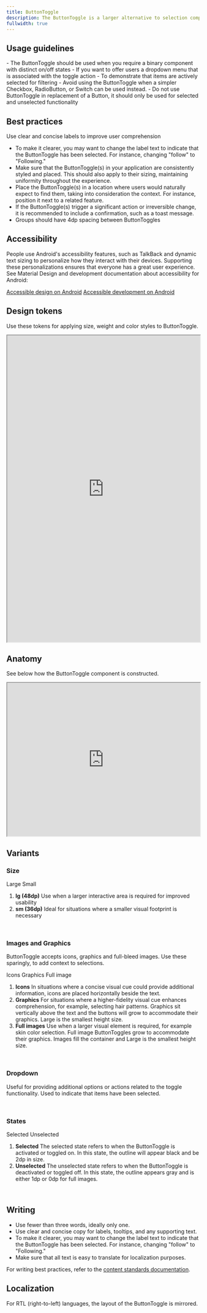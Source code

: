 ```yaml
---
title: ButtonToggle
description: The ButtonToggle is a larger alternative to selection components such as [Checkbox](/android/checkbox), [RadioButton](/web/radiobutton), and [Switch](/android/switch). It enables users to choose between two states - selected or unselected.
fullwidth: true
---
```


<ImgContainer src="https://i.pinimg.com/originals/07/e7/09/07e709aa1c9037db3a5bc3b80d68ee1e.png" alt="A set of three toggle buttons side by side. The third toggle button is selected." />

## Usage guidelines

<TwoCol>
  <Group>
    <Do title="When to use" />
    - The ButtonToggle should be used when you require a binary component with distinct on/off states
    - If you want to offer users a dropdown menu that is associated with the toggle action
    - To demonstrate that items are actively selected for filtering
  </Group>
  <Group>
  <Dont title="When not to use" />
     - Avoid using the ButtonToggle when a simpler Checkbox, RadioButton, or Switch can be used instead.
     - Do not use ButtonToggle in replacement of a Button, it should only be used for selected and unselected functionality
  </Group>
</TwoCol>

## Best practices

Use clear and concise labels to improve user comprehension

- To make it clearer, you may want to change the label text to indicate that the ButtonToggle has been selected. For instance, changing "follow" to "Following."
- Make sure that the ButtonToggle(s) in your application are consistently styled and placed. This should also apply to their sizing, maintaining uniformity throughout the experience.
- Place the ButtonToggle(s) in a location where users would naturally expect to find them, taking into consideration the context. For instance, position it next to a related feature.
- If the ButtonToggle(s) trigger a significant action or irreversible change, it is recommended to include a confirmation, such as a toast message.
- Groups should have 4dp spacing between ButtonToggles

## Accessibility

People use Android's accessibility features, such as TalkBack and dynamic text sizing to personalize how they interact with their devices. Supporting these personalizations ensures that everyone has a great user experience. See Material Design and development documentation about accessibility for Android:

[Accessible design on Android](https://material.io/design/usability/accessibility.html#understanding-accessibility)
[Accessible development on Android](https://developer.android.com/guide/topics/ui/accessibility)

## Design tokens

Use these tokens for applying size, weight and color styles to ButtonToggle.
<br/>
<iframe style={{border:0}} width="100%" height="800" src="https://www.figma.com/embed?embed_host=share&url=https%3A%2F%2Fwww.figma.com%2Ffile%2FREw1COFYAktmVWrUBh3Ov8%2FGestalt-for-Android%3Ftype%3Ddesign%26node-id%3D66471%253A1273%26mode%3Ddesign%26t%3DXlUExnjr63t02kcg-1" allowFullScreen></iframe>

## Anatomy

See below how the ButtonToggle component is constructed.
<br/>
<iframe style={{border:0}} width="100%" height="400" src="https://www.figma.com/embed?embed_host=share&url=https%3A%2F%2Fwww.figma.com%2Ffile%2FREw1COFYAktmVWrUBh3Ov8%2FGestalt-for-Android%3Ftype%3Ddesign%26node-id%3D66471%253A802%26mode%3Ddesign%26t%3DXlUExnjr63t02kcg-1" allowFullScreen></iframe>

## Variants

### Size

<ThreeCol>
  <Group>
<ImgContainer src="https://i.pinimg.com/originals/8d/1d/c1/8d1dc1d7a2f7dd6636ff7c385bde0266.png"  alt="Example of the large Toggle Button with one selected and the other unselected" />
Large
</Group>
<Group>
<ImgContainer src="https://i.pinimg.com/originals/cd/46/d0/cd46d06b2a96a6124c3bfc0a3e20f9d3.png"  alt="Example of the small Toggle Button with one selected and the other unselected" />
Small
</Group>
</ThreeCol>

1. **lg (48dp)**
   Use when a larger interactive area is required for improved usability
2. **sm (36dp)**
   Ideal for situations where a smaller visual footprint is necessary

<br/>

### Images and Graphics

ButtonToggle accepts icons, graphics and full-bleed images. Use these sparingly, to add context to selections.
<br/>

<ThreeCol>
<Group>
<ImgContainer src="https://i.pinimg.com/originals/3d/0a/7b/3d0a7b8e4f95d0f68b84eff22f1744ec.jpg"  alt="Example of two Toggle Buttons with an icon to the right of the label" />
Icons
</Group>
<Group>
<ImgContainer src="https://i.pinimg.com/originals/8a/26/75/8a26756e43a285892b1bae18311ce4af.jpg"  alt="Example of three Toggle Buttons with graphics above the label" />
Graphics
</Group>
<Group>
<ImgContainer src="https://i.pinimg.com/originals/07/32/d4/0732d4119ae286309381c5a79b56bf2c.jpg"  alt="Example of three Toggle Buttons with a full-fill image and no label" />
Full image
</Group>
</ThreeCol>

1. **Icons**
   In situations where a concise visual cue could provide additional information, icons are placed horizontally beside the text.
2. **Graphics**
   For situations where a higher-fidelity visual cue enhances comprehension, for example, selecting hair patterns. Graphics sit vertically above the text and the buttons will grow to accommodate their graphics. Large is the smallest height size.
3. **Full images**
   Use when a larger visual element is required, for example skin color selection. Full image ButtonToggles grow to accommodate their graphics. Images fill the container and Large is the smallest height size.

<br/>

### Dropdown

Useful for providing additional options or actions related to the toggle functionality. Used to indicate that items have been selected.

<ThreeCol>
<Group>
<ImgContainer src="https://i.pinimg.com/originals/a0/dd/83/a0dd839acfeb52955d97b919ae6403e9.png"  alt="Example of two ToggleButtons with dropdown carets to the right of the label" />
</Group>
</ThreeCol>

<br/>

### States

<ThreeCol>
  <Group>
<ImgContainer src="https://i.pinimg.com/originals/a4/48/ce/a448ce819d32fc98376a04b31470496c.png"  alt="Example of three Toggle Buttons, all in a selected state" />
Selected
</Group>
<Group>
<ImgContainer src="https://i.pinimg.com/originals/0f/22/07/0f220781451a40032a902df04502bae8.png"  alt="Example of three Toggle Buttons, all in an unselected state" />
Unselected
</Group>
</ThreeCol>

1. **Selected**
   The selected state refers to when the ButtonToggle is activated or toggled on. In this state, the outline will appear black and be 2dp in size.
2. **Unselected**
   The unselected state refers to when the ButtonToggle is deactivated or toggled off. In this state, the outline appears gray and is either 1dp or 0dp for full images.

<br/>


## Writing

- Use fewer than three words, ideally only one.
- Use clear and concise copy for labels, tooltips, and any supporting text.
- To make it clearer, you may want to change the label text to indicate that the ButtonToggle has been selected. For instance, changing "follow" to "Following."
- Make sure that all text is easy to translate for localization purposes.


For writing best practices, refer to the [content standards documentation](/foundations/content_standards/ui_elements).


## Localization

For RTL (right-to-left) languages, the layout of the ButtonToggle is mirrored. 
